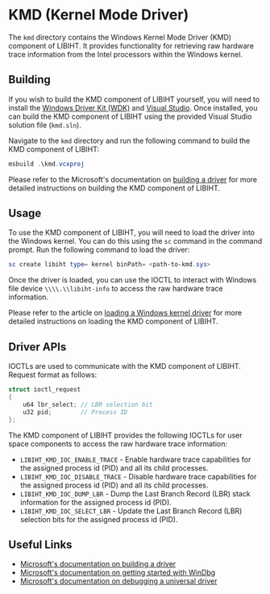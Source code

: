 # KMD (Kernel Mode Driver)

The `kmd` directory contains the Windows Kernel Mode Driver (KMD) component of LIBIHT. It provides functionality for retrieving raw hardware trace information from the Intel processors within the Windows kernel.

## Building

If you wish to build the KMD component of LIBIHT yourself, you will need to install the [Windows Driver Kit (WDK)](https://docs.microsoft.com/en-us/windows-hardware/drivers/download-the-wdk) and [Visual Studio](https://visualstudio.microsoft.com/downloads/). Once installed, you can build the KMD component of LIBIHT using the provided Visual Studio solution file (`kmd.sln`).

Navigate to the `kmd` directory and run the following command to build the KMD component of LIBIHT:

```powershell
msbuild .\kmd.vcxproj
```

Please refer to the Microsoft's documentation on [building a driver](https://learn.microsoft.com/en-us/windows-hardware/drivers/develop/building-a-driver) for more detailed instructions on building the KMD component of LIBIHT.

## Usage

To use the KMD component of LIBIHT, you will need to load the driver into the Windows kernel. You can do this using the `sc` command in the command prompt. Run the following command to load the driver:

```powershell
sc create libiht type= kernel binPath= <path-to-kmd.sys>
```

Once the driver is loaded, you can use the IOCTL to interact with Windows file device `\\\\.\\libiht-info` to access the raw hardware trace information.

Please refer to the article on [loading a Windows kernel driver](https://www.ired.team/miscellaneous-reversing-forensics/windows-kernel-internals/loading-a-windows-kernel-driver-osr-driver-loader-debugging-with-source-code) for more detailed instructions on loading the KMD component of LIBIHT.

## Driver APIs

IOCTLs are used to communicate with the KMD component of LIBIHT. Request format as follows:

```c
struct ioctl_request
{
    u64 lbr_select; // LBR selection bit
    u32 pid;        // Process ID
};
```

The KMD component of LIBIHT provides the following IOCTLs for user space components to access the raw hardware trace information:

- `LIBIHT_KMD_IOC_ENABLE_TRACE` - Enable hardware trace capabilities for the assigned process id (PID) and all its child processes.
- `LIBIHT_KMD_IOC_DISABLE_TRACE` - Disable hardware trace capabilities for the assigned process id (PID) and all its child processes.
- `LIBIHT_KMD_IOC_DUMP_LBR` - Dump the Last Branch Record (LBR) stack information for the assigned process id (PID).
- `LIBIHT_KMD_IOC_SELECT_LBR` - Update the Last Branch Record (LBR) selection bits for the assigned process id (PID).

## Useful Links

- [Microsoft's documentation on building a driver](https://learn.microsoft.com/en-us/windows-hardware/drivers/develop/building-a-driver)
- [Microsoft's documentation on getting started with WinDbg](https://learn.microsoft.com/en-us/windows-hardware/drivers/debugger/getting-started-with-windbg--kernel-mode-)
- [Microsoft's documentation on debugging a universal driver](https://learn.microsoft.com/en-us/windows-hardware/drivers/debugger/debug-universal-drivers---step-by-step-lab--echo-kernel-mode-)
